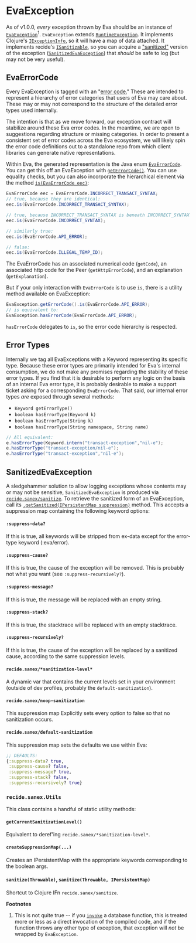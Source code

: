 # EvaException

As of v1.0.0, *every* exception thrown by Eva should be an instance of [`EvaException`](/core/java-src/eva/error/v1/EvaException.java)<sup>1</sup>. `EvaException` extends [`RuntimeException`](https://docs.oracle.com/javase/8/docs/api/java/lang/RuntimeException.html). It implements Clojure's [`IExceptionInfo`](https://github.com/clojure/clojure/blob/master/src/jvm/clojure/lang/IExceptionInfo.java), so it will have a map of data attached. It implements recide's [`ISanitizable`](https://github.com/Workiva/recide/blob/master/java-src/recide/sanex/ISanitizable.java), so you can acquire a ["sanitized"](https://github.com/Workiva/recide/blob/master/java-src/recide/sanex/ISanitized.java) version of the exception ([`SanitizedEvaException`](/core/java-src/eva/error/v1/SanitizedEvaException.java)) that *should* be safe to log (but may not be very useful).

## EvaErrorCode

Every EvaException is tagged with an "[error code.](/core/resources/eva/error/error_codes.edn)" These are intended to represent a hierarchy of error categories that users of Eva may care about. These may or may not correspond to the structure of the detailed error types used internally.

The intention is that as we move forward, our exception contract will stabilize around these Eva error codes. In the meantime, we are open to suggestions regarding structure or missing categories. In order to present a consistent set of error codes across the Eva ecosystem, we will likely spin the error code definitions out to a standalone repo from which client libraries can generate native representations.

Within Eva, the generated representation is the Java enum [`EvaErrorCode`](/core/java-src/eva/error/v1/EvaErrorCode.java). You can get this off an EvaException with [`getErrorCode()`](/core/java-src/eva/error/v1/EvaException.java#L112). You can use equality checks, but you can also incorporate the hierarchical element via the method [`is(EvaErrorCode eec)`](/core/java-src/eva/error/v1/EvaErrorCode.java#L501):

```java
EvaErrorCode eec = EvaErrorCode.INCORRECT_TRANSACT_SYNTAX;
// true, because they are identical:
eec.is(EvaErrorCode.INCORRECT_TRANSACT_SYNTAX);

// true, because INCORRECT_TRANSACT_SYNTAX is beneath INCORRECT_SYNTAX in the hierarchy:
eec.is(EvaErrorCode.INCORRECT_SYNTAX);

// similarly true:
eec.is(EvaErrorCode.API_ERROR);

// false:
eec.is(EvaErrorCode.ILLEGAL_TEMP_ID);
```

The EvaErrorCode has an associated numerical code (`getCode`), an associated http code for the Peer (`getHttpErrorCode`), and an explanation (`getExplanation`).

But if your only interaction with `EvaErrorCode` is to use `is`, there is a utility method available on EvaException:

```java
EvaException.getErrorCode().is(EvaErrorCode.API_ERROR);
// is equivalent to:
EvaException.hasErrorCode(EvaErrorCode.API_ERROR);
```

`hasErrorCode` delegates to `is`, so the error code hierarchy is respected.

## Error Types

Internally we tag all EvaExceptions with a Keyword representing its specific type. Because these error types are primarily intended for Eva's internal consumption, we do not make any promises regarding the stability of these error types. If you find that it is desirable to perform any logic on the basis of an internal Eva error type, it is probably desirable to make a support ticket asking for a corresponding `EvaErrorCode`. That said, our internal error types *are* exposed through several methods:

* `Keyword getErrorType()`
* `boolean hasErrorType(Keyword k)`
* `boolean hasErrorType(String k)`
* `boolean hasErrorType(String namespace, String name)`

```java
// All equivalent:
e.hasErrorType(Keyword.intern("transact-exception","nil-e");
e.hasErrorType("transact-exception/nil-e");
e.hasErrorType("transact-exception","nil-e");
```

## SanitizedEvaException

A sledgehammer solution to allow logging exceptions whose contents may or may not be sensitive, `SanitizedEvaException` is produced via [`recide.sanex/sanitize`](https://github.com/Workiva/recide/blob/master/src/recide/sanex.clj#L149). To retrieve the sanitized form of an EvaException, call its [`.getSanitized(IPersistentMap suppression)`](https://github.com/Workiva/eva-draft/blob/master/core/java-src/eva-draft/error/v1/EvaException.java#L139) method. This accepts a suppression map containing the following keyword options:

#### `:suppress-data?`

If this is true, all keywords will be stripped from ex-data except for the error-type keyword (:eva/error).

#### `:suppress-cause?`

If this is true, the cause of the exception will be removed. This is probably not what you want (see `:suppress-recursively?`).

#### `:suppress-message?`

If this is true, the message will be replaced with an empty string.

#### `:suppress-stack?`

If this is true, the stacktrace will be replaced with an empty stacktrace.

#### `:suppress-recursively?`

If this is true, the cause of the exception will be replaced by a sanitized cause, according to the same suppression levels.

#### `recide.sanex/*sanitization-level*`

A dynamic var that contains the current levels set in your environment (outside of dev profiles, probably the `default-sanitization`).

#### `recide.sanex/noop-sanitization`

This suppression map Explicitly sets every option to false so that no sanitization occurs.

#### `recide.sanex/default-sanitization`

This suppression map sets the defaults we use within Eva:

```clojure
;; DEFAULTS:
{:suppress-data? true,
 :suppress-cause? false,
 :suppress-message? true,
 :suppress-stack? false,
 :suppress-recursively? true}
```

### `recide.sanex.Utils`

This class contains a handful of static utility methods:

#### `getCurrentSanitizationLevel()`

Equivalent to deref'ing `recide.sanex/*sanitization-level*`.

#### `createSuppressionMap(...)`

Creates an IPersistentMap with the appropriate keywords corresponding to the boolean args.

#### `sanitize(Throwable)`, `sanitize(Throwable, IPersistentMap)`

Shortcut to Clojure IFn `recide.sanex/sanitize`.

**Footnotes**

1. This is not quite true -- if you [`invoke`](/core/java-src/eva/Database.java#L183) a database function, this is treated more or less as a direct invocation of the compiled code, and if the function throws any other type of exception, that exception will *not* be wrapped by `EvaException`.
